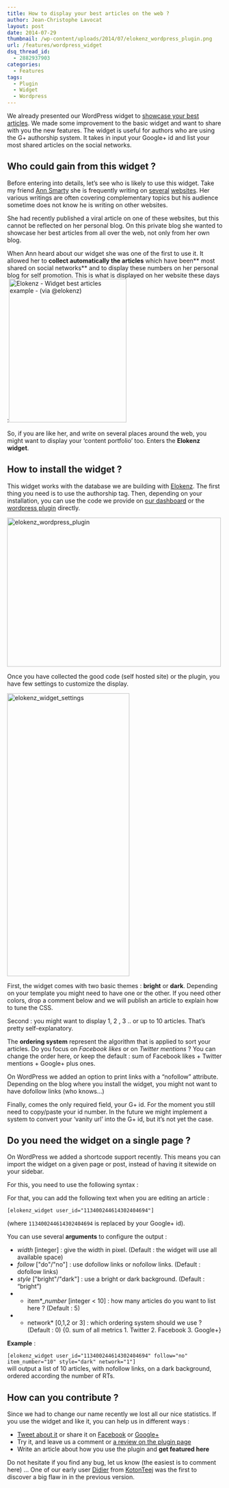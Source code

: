 ```yaml
---
title: How to display your best articles on the web ?
author: Jean-Christophe Lavocat
layout: post
date: 2014-07-29
thumbnail: /wp-content/uploads/2014/07/elokenz_wordpress_plugin.png
url: /features/wordpress_widget
dsq_thread_id:
  - 2882937903
categories:
  - Features
tags:
  - Plugin
  - Widget
  - Wordpress
---
```

We already presented our WordPress widget to <a title="Elokenz Widget for WordPress" href="http://blog.elokenz.com/features/wordpress-widget-showcase-best-articles" target="_blank">showcase your best articles</a>. We made some improvement to the basic widget and want to share with you the new features. The widget is useful for authors who are using the G+ authorship system. It takes in input your Google+ id and list your most shared articles on the social networks.

## Who could gain from this widget ?

Before entering into details, let&#8217;s see who is likely to use this widget. Take my friend <a title="Ann Smarty" href="http://www.seosmarty.com/" target="_blank">Ann Smarty</a> she is frequently writing on <a title="Social Media Examiner" href="http://www.socialmediaexaminer.com" target="_blank">several</a> <a title="Search Engine Journal" href="http://www.searchenginejournal.com/" target="_blank">websites</a>. Her various writings are often covering complementary topics but his audience sometime does not know he is writing on other websites.

She had recently published a viral article on one of these websites, but this cannot be reflected on her personal blog. On this private blog she wanted to showcase her best articles from all over the web, not only from her own blog.

When Ann heard about our widget she was one of the first to use it. It allowed her to **collect automatically the articles** which have been** most shared on social networks** and to display these numbers on her personal blog for self promotion. This is what is displayed on her website these days :<img class="aligncenter wp-image-304 size-full" src="http://blog.elokenz.com/wp-content/uploads/2014/07/ann_smarty_best_articles.png" alt="Elokenz - Widget best articles example - (via @elokenz)" width="275" height="335" />

So, if you are like her, and write on several places around the web, you might want to display your &#8216;content portfolio&#8217; too. Enters the **Elokenz widget**.

## How to install the widget ?

This widget works with the database we are building with <a title="Helping Authors to be more visible" href="http://www.elokenz.com" target="_blank">Elokenz</a>. The first thing you need is to use the authorship tag. Then, depending on your installation, you can use the code we provide on <a title="Elokenz Dashboard - Widget" href="http://www.elokenz.com/dashboard/widgets/" target="_blank">our dashboard</a> or the <a title="Wordpress widget - Socially best articles" href="http://wordpress.org/plugins/elokenz-most-shared-articles-for-authors/" target="_blank">wordpress plugin</a> directly.

<a title="Wordpress Elokenz Plugin" href="http://wordpress.org/plugins/elokenz-most-shared-articles-for-authors/" target="_blank"><img class="aligncenter wp-image-305" src="http://blog.elokenz.com/wp-content/uploads/2014/07/elokenz_wordpress_plugin.png" alt="elokenz_wordpress_plugin" width="500" height="348" /></a>

Once you have collected the good code (self hosted site) or the plugin, you have few settings to customize the display.

<img class="aligncenter size-full wp-image-306" src="http://blog.elokenz.com/wp-content/uploads/2014/07/screenshot-3.png" alt="elokenz_widget_settings" width="286" height="660" />

First, the widget comes with two basic themes : **bright** or **dark**. Depending on your template you might need to have one or the other. If you need other colors, drop a comment below and we will publish an article to explain how to tune the CSS.

Second : you might want to display 1, 2 , 3 .. or up to 10 articles. That&#8217;s pretty self-explanatory.

The **ordering system** represent the algorithm that is applied to sort your articles. Do you focus on *Facebook likes* or on *Twitter mentions* ? You can change the order here, or keep the default : sum of Facebook likes + Twitter mentions + Google+ plus ones.

On WordPress we added an option to print links with a &#8220;nofollow&#8221; attribute. Depending on the blog where you install the widget, you might not want to have dofollow links (who knows&#8230;)

Finally, comes the only required field, your G+ id. For the moment you still need to copy/paste your id number. In the future we might implement a system to convert your &#8216;vanity url&#8217; into the G+ id, but it&#8217;s not yet the case.

## Do you need the widget on a single page ?

On WordPress we added a shortcode support recently. This means you can import the widget on a given page or post, instead of having it sitewide on your sidebar.

For this, you need to use the following syntax :

For that, you can add the following text when you are editing an article :

    [elokenz_widget user_id="113400244614302404694"]

(where `113400244614302404694` is replaced by your Google+ id).

You can use several **arguments** to configure the output :

  * *width* [integer] : give the width in pixel. (Default : the widget will use all available space)
  * *follow* ["do"/"no"] : use dofollow links or nofollow links. (Default : dofollow links)
  * *style* ["bright"/"dark"] : use a bright or dark background. (Default : &#8220;bright&#8221;)
  * * item*_*number* [integer < 10] : how many articles do you want to list here ? (Default : 5)
  * * network* [0,1,2 or 3] : which ordering system should we use ? (Default : 0) {0. sum of all metrics 1. Twitter 2. Facebook 3. Google+}

**Example** :

`[elokenz_widget user_id="113400244614302404694" follow="no" item_number="10" style="dark" network="1"]`  
will output a list of 10 articles, with nofollow links, on a dark background, ordered according the number of RTs.

## How can you contribute ?

Since we had to change our name recently we lost all our nice statistics. If you use the widget and like it, you can help us in different ways :

  * <a title="Tweet about the plugin" href="https://twitter.com/home?status=I%20am%20using%20a%20new%20WP%20plugin%20to%20display%20my%20most%20shared%20articles%20:%20http://blog.elokenz.com/features/wordpress_widget" target="_blank">Tweet about it</a> or share it on <a title="Wordpress Widget" href="https://www.facebook.com/sharer/sharer.php?u=http://blog.elokenz.com/features/wordpress_widget" target="_blank">Facebook</a> or <a title="Wordpress Widget" href="https://plus.google.com/share?url=http://blog.elokenz.com/features/wordpress_widget" target="_blank">Google+</a>
  * Try it, and leave us a comment or <a title="Review Elokenz plugin" href="http://wordpress.org/support/view/plugin-reviews/elokenz-most-shared-articles-for-authors?filter=5#postform" target="_blank">a review on the plugin page</a>
  * Write an article about how you use the plugin and **get featured here**

Do not hesitate if you find any bug, let us know (the easiest is to comment here) &#8230; One of our early user <a title="Didier J Mary" href="https://plus.google.com/+DidierJMARY/about" target="_blank">Didier</a> from <a title="Kotonteej - African Music" href="http://www.kotonteej.com/" target="_blank">KotonTeej</a> was the first to discover a big flaw in in the previous version.